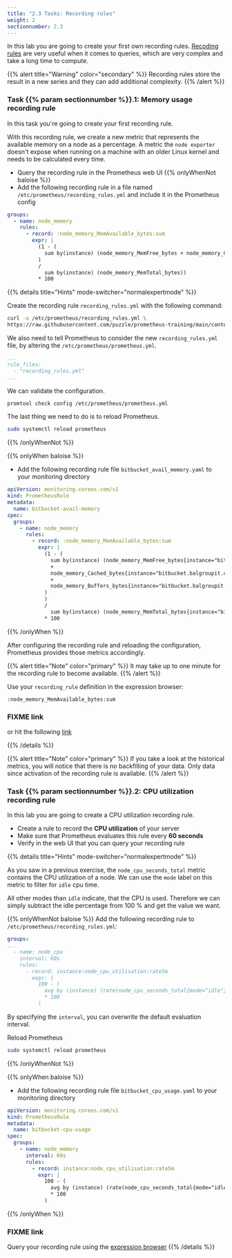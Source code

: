 ```yaml
---
title: "2.3 Tasks: Recording rules"
weight: 2
sectionnumber: 2.3
---
```


In this lab you are going to create your first own recording rules. [Recoding rules](https://prometheus.io/docs/prometheus/latest/configuration/recording_rules/) are very useful when it comes to queries, which are very complex and take a long time to compute.

{{% alert title="Warning" color="secondary" %}}
Recording rules store the result in a new series and they can add additional complexity.
{{% /alert %}}

### Task {{% param sectionnumber %}}.1: Memory usage recording rule

In this task you're going to create your first recording rule.

With this recording rule, we create a new metric that represents the available memory on a node as a percentage. A metric the `node exporter` doesn't expose when running on a machine with an older Linux kernel and needs to be calculated every time.

* Query the recording rule in the Prometheus web UI
{{% onlyWhenNot baloise %}}
* Add the following recording rule in a file named `/etc/prometheus/recording_rules.yml` and include it in the Prometheus config

```yaml
groups:
  - name: node_memory
    rules:
      - record: :node_memory_MemAvailable_bytes:sum
        expr: |
          (1 - (
            sum by(instance) (node_memory_MemFree_bytes + node_memory_Cached_bytes + node_memory_Buffers_bytes)
          )
          /
            sum by(instance) (node_memory_MemTotal_bytes))
          * 100
```

{{% details title="Hints" mode-switcher="normalexpertmode" %}}

Create the recording rule `recording_rules.yml` with the following command:

```bash
curl -o /etc/prometheus/recording_rules.yml \
https://raw.githubusercontent.com/puzzle/prometheus-training/main/content/en/docs/02/labs/recording_rules.yml
```

We also need to tell Prometheus to consider the new `recording_rules.yml` file, by altering the `/etc/prometheus/prometheus.yml`.

```yaml
...
rule_files:
  - "recording_rules.yml"
...
```

We can validate the configuration.

```bash
promtool check config /etc/prometheus/prometheus.yml
```

The last thing we need to do is to reload Prometheus.

```bash
sudo systemctl reload prometheus
```
{{% /onlyWhenNot %}}

{{% onlyWhen baloise %}}

* Add the following recording rule file `bitbucket_avail_memory.yaml` to your monitoring directory

```yaml
apiVersion: monitoring.coreos.com/v1
kind: PrometheusRule
metadata:
  name: bitbucket-avail-memory
spec:
  groups:
    - name: node_memory
      rules:
        - record: :node_memory_MemAvailable_bytes:sum
          expr: |
            (1 - (
              sum by(instance) (node_memory_MemFree_bytes{instance="bitbucket.balgroupit.com:9100"}
              +
              node_memory_Cached_bytes{instance="bitbucket.balgroupit.com:9100"}
              +
              node_memory_Buffers_bytes{instance="bitbucket.balgroupit.com:9100"}
            )
            )
            /
              sum by(instance) (node_memory_MemTotal_bytes{instance="bitbucket.balgroupit.com:9100"}))
            * 100
```

{{% /onlyWhen %}}


After configuring the recording rule and reloading the configuration, Prometheus provides those metrics accordingly.

{{% alert title="Note" color="primary" %}}
It may take up to one minute for the recording rule to become available.
{{% /alert %}}

Use your `recording_rule` definition in the expression browser:

```promql
:node_memory_MemAvailable_bytes:sum
```

### FIXME link

or hit the following [link](http://LOCALHOST:9090/graph?g0.range_input=1h&g0.expr=%3Anode_memory_MemAvailable_bytes%3Asum)

{{% /details %}}

{{% alert title="Note" color="primary" %}}
If you take a look at the historical metrics, you will notice that there is no backfilling of your data. Only data since activation of the recording rule is available.
{{% /alert %}}

### Task {{% param sectionnumber %}}.2: CPU utilization recording rule

In this lab you are going to create a CPU utilization recording rule.

* Create a rule to record the **CPU utilization** of your server
* Make sure that Prometheus evaluates this rule every **60 seconds**
* Verify in the web UI that you can query your recording rule

{{% details title="Hints" mode-switcher="normalexpertmode" %}}

As you saw in a previous exercise, the `node_cpu_seconds_total` metric contains the CPU utilization of a node. We can use the `mode` label on this metric to filter for `idle` cpu time.

All other modes than `idle` indicate, that the CPU is used. Therefore we can simply subtract the idle percentage from 100 % and get the value we want.


{{% onlyWhenNot baloise %}}
Add the following recording rule to `/etc/prometheus/recording_rules.yml`:

```yaml
groups:
...
  - name: node_cpu
    interval: 60s
    rules:
      - record: instance:node_cpu_utilisation:rate5m
        expr: |
          100 - (
            avg by (instance) (rate(node_cpu_seconds_total{mode="idle"}[5m]))
            * 100
          )
```

By specifying the `interval`, you can overwrite the default evaluation interval.

Reload Prometheus

```bash
sudo systemctl reload prometheus
```
{{% /onlyWhenNot %}}

{{% onlyWhen baloise %}}

* Add the following recording rule file `bitbucket_cpu_usage.yaml` to your monitoring directory

```yaml
apiVersion: monitoring.coreos.com/v1
kind: PrometheusRule
metadata:
  name: bitbucket-cpu-usage
spec:
  groups:
    - name: node_memory
      interval: 60s
      rules:
        - record: instance:node_cpu_utilisation:rate5m
          expr: |
            100 - (
              avg by (instance) (rate(node_cpu_seconds_total{mode="idle",instance="bitbucket.balgroupit.com:9100"}[5m]))
              * 100
            )
```
{{% /onlyWhen %}}

### FIXME link

Query your recording rule using the [expression browser](http://LOCALHOST:9090/graph?g0.expr=instance%3Anode_cpu_utilisation%3Arate5m)
{{% /details %}}
